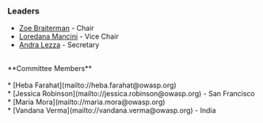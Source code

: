 ### Leaders
* [Zoe Braiterman](mailto://zoe.braiterman@owasp.org) - Chair 
* [Loredana Mancini](mailto://loredana.mancini@owasp.org) - Vice Chair
* [Andra Lezza](mailto://andra.lezza@owasp.org) - Secretary
<br>
**Committee Members**
<br>
<br>* [Heba Farahat](mailto://heba.farahat@owasp.org)
<br>* [Jessica Robinson](mailto://jessica.robinson@owasp.org) - San Francisco
<br>* [Maria Mora](mailto://maria.mora@owasp.org)
<br>* [Vandana Verma](mailto://vandana.verma@owasp.org) - India

